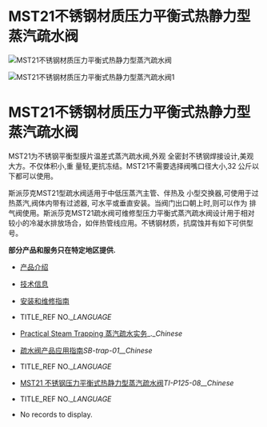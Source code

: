 

# MST21不锈钢材质压力平衡式热静力型蒸汽疏水阀

![MST21不锈钢材质压力平衡式热静力型蒸汽疏水阀](/d/file/balanced-pressure/f8109ceed121ce0dc839ef283cd590ee.jpg)

![MST21不锈钢材质压力平衡式热静力型蒸汽疏水阀1](/d/file/balanced-pressure/f8109ceed121ce0dc839ef283cd590ee.jpg)

# MST21不锈钢材质压力平衡式热静力型蒸汽疏水阀

MST21为不锈钢平衡型膜片温差式蒸汽疏水阀,外观 全密封不锈钢焊接设计,美观大方。不仅体积小,重 量轻,更抗冻结。MST21不需要选择阀嘴口径大小,32 公斤以下都可以使用。

斯派莎克MST21型疏水阀适用于中低压蒸汽主管、伴热及 小型交换器,可使用于过热蒸汽,阀体内带有过滤器, 可水平或垂直安装。当阀门出口朝上时,则可以作为 排气阀使用。斯派莎克MST21疏水阀可维修型压力平衡式蒸汽疏水阀设计用于相对较小的冷凝水排放场合，如伴热管线应用。不锈钢材质，抗腐蚀并有如下可供型号。

**部分产品和服务只在特定地区提供.**

-   [产品介绍](javascript:navactive(1);)
-   [技术信息](javascript:navactive(2);)
-   [安装和维修指南](javascript:navactive(3);)

-   TITLE_REF NO.__LANGUAGE_
-   [Practical Steam Trapping 蒸汽疏水实务](/d/pdf/Practical_Steam_Trapping_蒸汽疏水实务.pdf)_.__Chinese_
-   [疏水阀产品应用指南](/d/pdf/SB-trap-01-%E7%96%8F%E6%B0%B4%E9%98%80%E4%BA%A7%E5%93%81%E5%BA%94%E7%94%A8%E6%8C%87%E5%8D%97.pdf)_SB-trap-01__Chinese_

-   TITLE_REF NO.__LANGUAGE_
-   [MST21 不锈钢压力平衡式热静力型蒸汽疏水阀](/d/pdf/TI-P125-08-MST21%20不锈钢材质压力平衡式热静力型蒸汽疏水阀.pdf)_TI-P125-08__Chinese_

-   TITLE_REF NO.__LANGUAGE_
-   No records to display.
